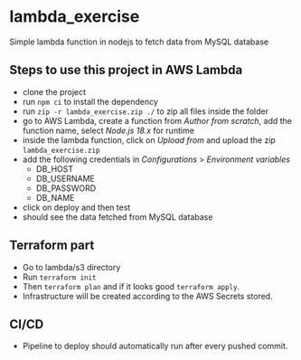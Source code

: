 # lambda_exercise
Simple lambda function in nodejs to fetch data from MySQL database

## Steps to use this project in AWS Lambda
- clone the project
- run `npm ci` to install the dependency
- run `zip -r lambda_exercise.zip ./` to zip all files inside the folder
- go to AWS Lambda, create a function from _Author from scratch_, add the function name, select _Node.js 18.x_ for runtime
- inside the lambda function, click on _Upload from_ and upload the zip `lambda_exercise.zip`
- add the following credentials in _Configurations_ > _Environment variables_
  - DB_HOST
  - DB_USERNAME
  - DB_PASSWORD
  - DB_NAME
- click on deploy and then test
- should see the data fetched from MySQL database

## Terraform part
- Go to lambda/s3 directory
- Run `terraform init`
- Then `terraform plan` and if it looks good `terraform apply`.
- Infrastructure will be created according to the AWS Secrets stored.

## CI/CD
- Pipeline to deploy should automatically run after every pushed commit.
